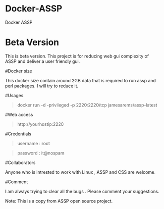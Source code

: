 # Docker-ASSP
Docker ASSP

# Beta Version

This is beta version. This project is for reducing web gui complexity of ASSP and deliver a user friendly gui.

#Docker size

This docker size contain around 2GB data that is required to run assp and perl packages. I will try to reduce it.

#Usages

>docker run -d -privileged -p 2220:2220/tcp jamesarems/assp-latest


#Web access

>http://yourhostip:2220

#Credentials

>username : root

>password : it@nospam

#Collaborators

Anyone who is intrested to work with Linux , ASSP and CSS are welcome.


#Comment

I am always trying to clear all the bugs . Please comment your suggestions.

Note: This is a copy from ASSP open source project.

